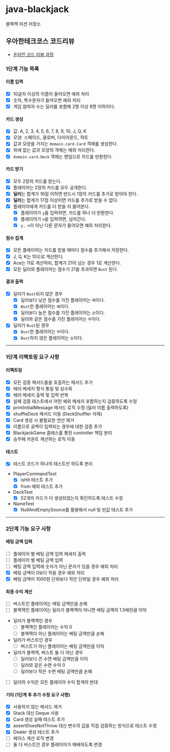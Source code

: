 # java-blackjack

블랙잭 미션 저장소

## 우아한테크코스 코드리뷰

- [온라인 코드 리뷰 과정](https://github.com/woowacourse/woowacourse-docs/blob/master/maincourse/README.md)

### 1단계 기능 목록

#### 이름 입력

- [x] 10글자 이상의 이름이 들어오면 예외 처리
- [x] 숫자, 특수문자가 들어오면 예외 처리
- [x] 게임 참여자 수는 딜러를 포함해 2명 이상 8명 이하이다.

#### 카드 생성

- [x] 값: A, 2, 3, 4, 5, 6, 7, 8, 9, 10, J, Q, K
- [x] 모양: 스페이드, 클로버, 다이아몬드, 하트
- [x] 값과 모양을 가지는 `domain.card.Card` 객체를 생성한다.
- [x] 위에 없는 값과 모양의 객체는 예외 처리한다.
- [x] `domain.card.Deck` 객체는 랜덤으로 카드를 반환한다.

#### 카드 받기

- [x] 모두 2장의 카드를 받는다.
- [x] 플레이어는 2장의 카드를 모두 공개한다.
- [x] **딜러**는 합계가 16점 이하면 반드시 1장의 카드를 추가로 받아야 한다.
- [x] **딜러**는 합계가 17점 이상이면 카드를 추가로 받을 수 없다.
- [x] 플레이어에게 카드를 더 받을 지 물어본다.
    - [x] 플레이어가 `y`를 입력하면, 카드를 하나 더 반환한다.
    - [x] 플레이어가 `n`을 입력하면, 넘어간다.
    - [x] `y, n`이 아닌 다른 문자가 들어오면 예외 처리한다.

#### 점수 집계

- [x] 모든 플레이어는 카드를 받을 때마다 점수를 추가해서 저장한다.
- [x] J, Q, K는 10으로 계산한다.
- [x] Ace는 11로 계산하되, 합계가 21이 넘는 경우 1로 계산한다.
- [x] 모든 딜러와 플레이어는 점수가 21을 초과하면 `Bust` 된다.

#### 결과 출력

- [x] 딜러가 `Bust`되지 않은 경우
    - [x] 딜러보다 낮은 점수를 가진 플레이어는 `패`이다.
    - [x] `Bust`한 플레이어는 `패`이다.
    - [x] 딜러보다 높은 점수를 가진 플레이어는 `승`이다.
    - [x] 딜러와 같은 점수를 가진 플레이어는 `무`이다.
- [x] 딜러가 `Bust`된 경우
    - [x] `Bust`한 플레이어는 `무`이다.
    - [x] `Bust`하지 않은 플레이어는 `승`이다.

---

### 1단계 리팩토링 요구 사항
#### 리팩토링
- [x] 모든 검증 메서드들을 호출하는 메서드 추가
- [x] 에러 메세지 형식 통일 및 상수화
- [x] 에러 메세지 출력 및 입력 반복
- [x] 실패 검증 테스트에서 어떤 예외 메세지 포함하는지 검증하도록 수정
- [x] printInitialMessage 메서드 로직 수정 (딜러 이름 출력하도록)
- [x] shuffleDeck 메서드 이동 (DeckShuffler 삭제)
- [x] Card 생성 시 불필요한 연산 제거
- [x] 이름으로 공백이 입력되는 경우에 대한 검증 추가
- [x] BlackjackGame 클래스를 통한 controller 책임 분리
- [x] 승무패 카운트 계산하는 로직 이동

#### 테스트
- [x] 테스트 코드가 하나의 테스트만 하도록 분리
- PlayerCommandTest
  - [x] isHit 테스트 추가
  - [x] from 예외 테스트 추가
- DeckTest
  - [x] 52개의 카드가 다 생성되었는지 확인하도록 테스트 수정
- NameTest
  - [x] NullAndEmptySource를 활용해서 null 및 빈값 테스트 추가

---

### 2단계 기능 요구 사항

#### 베팅 금액 입력
- [ ] 플레이어 별 베팅 금액 입력 메세지 출력
- [ ] 플레이어 별 베팅 금액 입력
- [ ] 베팅 금액 입력에 숫자가 아닌 문자가 있을 경우 예외 처리
- [x] 베팅 금액이 0보다 작을 경우 예외 처리
- [x] 베팅 금액이 1000원 단위보다 작은 단위일 경우 예외 처리

#### 최종 수익 계산
- [ ] 버스트인 플레이어는 베팅 금액만큼 손해
- [ ] 블랙잭인 플레이어는 딜러가 블랙잭이 아니면 베팅 금액의 1.5배만큼 이익
- 딜러가 블랙잭인 경우
  - [ ] 블랙잭인 플레이어는 수익 0
  - [ ] 블랙잭이 아닌 플레이어는 베팅 금액만큼 손해
- 딜러가 버스트인 경우
  - [ ] 버스트가 아닌 플레이어는 베팅 금액만큼 이익
- 딜러가 블랙잭, 버스트 둘 다 아닌 경우
  - [ ] 딜러보다 큰 수면 베팅 금액만큼 이익
  - [ ] 딜러와 같은 수면 수익 0
  - [ ] 딜러보다 작은 수면 베팅 금액만큼 손해
- [ ] 딜러의 수익은 모든 플레이어 수익 합계의 반대

#### 기타 (1단계 후 추가 수정 요구 사항)
- [x] 사용하지 않는 메서드 제거
- [x] Stack 대신 Deque 사용
- [x] Card 생성 실패 테스트 추가
- [x] assertDoesNotThrow 대신 변수의 값을 직접 검증하는 방식으로 테스트 수정
- [x] Dealer 생성 테스트 추가
- [ ] 에이스 계산 로직 변경
- [ ] 둘 다 버스트인 경우 플레이어가 패배하도록 변경
